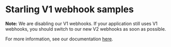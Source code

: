 # Starling V1 webhook samples

**Note:** We are disabling our V1 webhooks.
If your application still uses V1 webhooks, you should switch to our new V2 webhooks as soon as possible.

For more information, see our documentation [here](https://developer.starlingbank.com/docs).
